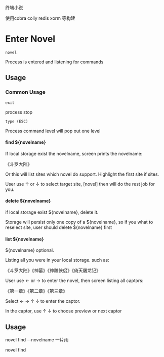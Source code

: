 终端小说

使用cobra colly redis xorm 等构建

# Enter Novel

    novel

Process is entered and listening for commands

## Usage

### Common Usage

    exit

process stop

    type (ESC)

Process command level will pop out one level

#### find ${novelname}

If local storage exist the novelname, screen prints the novelname:

《斗罗大陆》

Or this will list sites which novel do support. Highlight the first site if sites.

User use ↑ or ↓ to select target site, [novel] then will do the rest job for you.

#### delete ${novelname}

if local storage exist ${novelname}, delete it.

Storage will persist only one copy of a ${novelname}, so if you what to reselect site, user should delete ${novelname} first

#### list ${novelname}

${novelname} optional.

Listing all you were in your local storage. such as:

《斗罗大陆》《神墓》《神雕侠侣》《倚天屠龙记》

User use ← or → to enter the novel, then screen listing all captors:

《第一章》《第二章》《第三章》

Select ← → ↑ ↓ to enter the captor.

In the captor, use ↑ ↓ to choose preview or next captor




## Usage

novel find --novelname 一片雨

novel find
